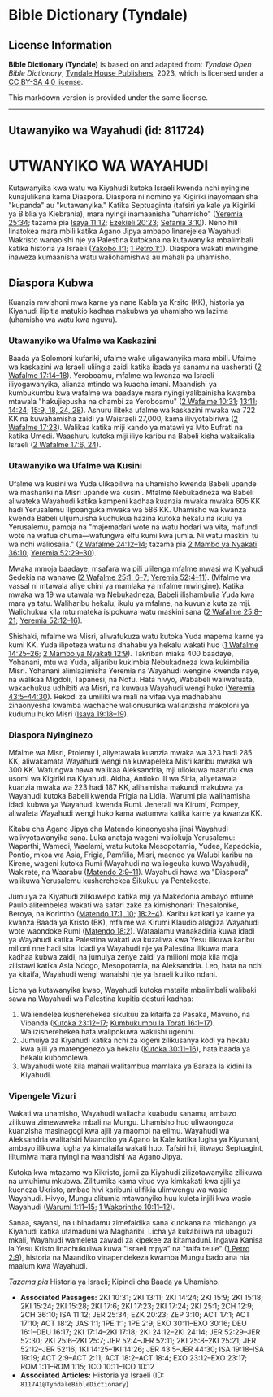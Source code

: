 # Bible Dictionary (Tyndale)

## License Information

**Bible Dictionary (Tyndale)** is based on and adapted from: _Tyndale Open Bible Dictionary_, [Tyndale House Publishers](https://tyndaleopenresources.com/), 2023, which is licensed under a [CC BY-SA 4.0 license](https://creativecommons.org/licenses/by-sa/4.0/legalcode.en).

This markdown version is provided under the same license.



--------------------------------

## Utawanyiko wa Wayahudi (id: 811724)

UTWANYIKO WA WAYAHUDI
=====================

Kutawanyika kwa watu wa Kiyahudi kutoka Israeli kwenda nchi nyingine kunajulikana kama Diaspora. Diaspora ni nomino ya Kigiriki inayomaanisha "kupanda" au "kutawanyika." Katika Septuaginta (tafsiri ya kale ya Kigiriki ya Biblia ya Kiebrania), mara nyingi inamaanisha "uhamisho" ([Yeremia 25:34](https://ref.ly/Jer25:34); tazama pia [Isaya 11:12](https://ref.ly/Isa11:12); [Ezekieli 20:23](https://ref.ly/Ezek20:23); [Sefania 3:10](https://ref.ly/Zeph3:10)). Neno hili linatokea mara mbili katika Agano Jipya ambapo linarejelea Wayahudi Wakristo wanaoishi nje ya Palestina kutokana na kutawanyika mbalimbali katika historia ya Israeli ([Yakobo 1:1](https://ref.ly/Jas1:1); [1 Petro 1:1](https://ref.ly/1Pet1:1)). Diaspora wakati mwingine inaweza kumaanisha watu waliohamishwa au mahali pa uhamisho.

Diaspora Kubwa
--------------

Kuanzia mwishoni mwa karne ya nane Kabla ya Krsito (KK), historia ya Kiyahudi ilipitia matukio kadhaa makubwa ya uhamisho wa lazima (uhamisho wa watu kwa nguvu).

### Utawanyiko wa Ufalme wa Kaskazini

Baada ya Solomoni kufariki, ufalme wake uligawanyika mara mbili. Ufalme wa kaskazini wa Israeli uliingia zaidi katika ibada ya sanamu na uasherati ([2 Wafalme 17:14–18](https://ref.ly/2Kgs17:14-2Kgs17:18)). Yeroboamu, mfalme wa kwanza wa Israeli iliyogawanyika, alianza mtindo wa kuacha imani. Maandishi ya kumbukumbu kwa wafalme wa baadaye mara nyingi yalibainisha kwamba mtawala "hakujiepusha na dhambi za Yeroboamu" ([2 Wafalme 10:31](https://ref.ly/2Kgs10:31); [13:11](https://ref.ly/2Kgs13:11); [14:24](https://ref.ly/2Kgs14:24); [15:9, 18, 24, 28](https://ref.ly/2Kgs15:9,2Kgs15:18,2Kgs15:24,2Kgs15:28)). Ashuru iliteka ufalme wa kaskazini mwaka wa 722 KK na kuwahamisha zaidi ya Waisraeli 27,000, kama ilivyotabiriwa ([2 Wafalme 17:23](https://ref.ly/2Kgs17:23)). Walikaa katika miji kando ya matawi ya Mto Eufrati na katika Umedi. Waashuru kutoka miji iliyo karibu na Babeli kisha wakaikalia Israeli ([2 Wafalme 17:6, 24](https://ref.ly/2Kgs17:6,2Kgs17:24)).

### Utawanyiko wa Ufalme wa Kusini

Ufalme wa kusini wa Yuda ulikabiliwa na uhamisho kwenda Babeli upande wa mashariki na Misri upande wa kusini. Mfalme Nebukadneza wa Babeli aliwateka Wayahudi katika kampeni kadhaa kuanzia mwaka mwaka 605 KK hadi Yerusalemu ilipoanguka mwaka wa 586 KK. Uhamisho wa kwanza kwenda Babeli ulijumuisha kuchukua hazina kutoka hekalu na ikulu ya Yerusalemu, pamoja na "majemadari wote na watu hodari wa vita, mafundi wote na wafua chuma—wafungwa elfu kumi kwa jumla. Ni watu maskini tu wa nchi waliosalia." ([2 Wafalme 24:12–14](https://ref.ly/2Kgs24:12-2Kgs24:14); tazama pia [2 Mambo ya Nyakati 36:10](https://ref.ly/2Chr36:10); [Yeremia 52:29–30](https://ref.ly/Jer52:29-Jer52:30)).

Mwaka mmoja baadaye, msafara wa pili ulilenga mfalme mwasi wa Kiyahudi Sedekia na wanawe ([2 Wafalme 25:1, 6–7](https://ref.ly/2Kgs25:1,2Kgs25:6-2Kgs25:7); [Yeremia 52:4–11](https://ref.ly/Jer52:4-Jer52:11)). (Mfalme wa vassal ni mtawala aliye chini ya mamlaka ya mfalme mwingine). Katika mwaka wa 19 wa utawala wa Nebukadneza, Babeli ilishambulia Yuda kwa mara ya tatu. Waliharibu hekalu, ikulu ya mfalme, na kuvunja kuta za mji. Walichukua kila mtu mateka isipokuwa watu maskini sana ([2 Wafalme 25:8–21](https://ref.ly/2Kgs25:8-2Kgs25:21); [Yeremia 52:12–16](https://ref.ly/Jer52:12-Jer52:16)).

Shishaki, mfalme wa Misri, aliwafukuza watu kutoka Yuda mapema karne ya kumi KK. Yuda ilipoteza watu na dhahabu ya hekalu wakati huo ([1 Wafalme 14:25–26](https://ref.ly/1Kgs14:25-1Kgs14:26); [2 Mambo ya Nyakati 12:9](https://ref.ly/2Chr12:9)). Takriban miaka 400 baadaye, Yohanani, mtu wa Yuda, alijaribu kukimbia Nebukadneza kwa kukimbilia Misri. Yohanani alimlazimisha Yeremia na Wayahudi wengine kwenda naye, na walikaa Migdoli, Tapanesi, na Nofu. Hata hivyo, Wababeli waliwafuata, wakachukua udhibiti wa Misri, na kuwaua Wayahudi wengi huko ([Yeremia 43:5–44:30](https://ref.ly/Jer43:5-Jer44:30)). Rekodi za umiliki wa mali na vifaa vya madhabahu zinaonyesha kwamba wachache walionusurika walianzisha makoloni ya kudumu huko Misri ([Isaya 19:18–19](https://ref.ly/Isa19:18-Isa19:19)).

### Diaspora Nyinginezo

Mfalme wa Misri, Ptolemy I, aliyetawala kuanzia mwaka wa 323 hadi 285 KK, aliwakamata Wayahudi wengi na kuwapeleka Misri karibu mwaka wa 300 KK. Wafungwa hawa walikaa Aleksandria, mji uliokuwa maarufu kwa usomi wa Kigiriki na Kiyahudi. Aidha, Antioko III wa Siria, aliyetawala kuanzia mwaka wa 223 hadi 187 KK, alihamisha makundi makubwa ya Wayahudi kutoka Babeli kwenda Frigia na Lidia. Warumi pia walihamisha idadi kubwa ya Wayahudi kwenda Rumi. Jenerali wa Kirumi, Pompey, aliwaleta Wayahudi wengi huko kama watumwa katika karne ya kwanza KK.

Kitabu cha Agano Jipya cha Matendo kinaonyesha jinsi Wayahudi walivyotawanyika sana. Luka anataja wageni waliokuja Yerusalemu: Waparthi, Wamedi, Waelami, watu kutoka Mesopotamia, Yudea, Kapadokia, Pontio, mkoa wa Asia, Frigia, Pamfilia, Misri, maeneo ya Walubi karibu na Kirene, wageni kutoka Rumi (Wayahudi na waliogeuka kuwa Wayahudi), Wakirete, na Waarabu ([Matendo 2:9–11](https://ref.ly/Acts2:9-Acts2:11)). Wayahudi hawa wa "Diaspora" walikuwa Yerusalemu kusherehekea Sikukuu ya Pentekoste.

Jumuiya za Kiyahudi zilikuwepo katika miji ya Makedonia ambayo mtume Paulo alitembelea wakati wa safari zake za kimishonari: Thesalonike, Beroya, na Korintho ([Matendo 17:1, 10](https://ref.ly/Acts17:1,Acts17:10); [18:2–4](https://ref.ly/Acts18:2-Acts18:4)). Karibu katikati ya karne ya kwanza Baada ya Kristo (BK), mfalme wa Kirumi Klaudio aliagiza Wayahudi wote waondoke Rumi ([Matendo 18:2](https://ref.ly/Acts18:2)). Wataalamu wanakadiria kuwa idadi ya Wayahudi katika Palestina wakati wa kuzaliwa kwa Yesu ilikuwa karibu milioni nne hadi sita. Idadi ya Wayahudi nje ya Palestina ilikuwa mara kadhaa kubwa zaidi, na jumuiya zenye zaidi ya milioni moja kila moja zilistawi katika Asia Ndogo, Mesopotamia, na Aleksandria. Leo, hata na nchi ya kitaifa, Wayahudi wengi wanaishi nje ya Israeli kuliko ndani.

Licha ya kutawanyika kwao, Wayahudi kutoka mataifa mbalimbali walibaki sawa na Wayahudi wa Palestina kupitia desturi kadhaa:

1. Waliendelea kusherehekea sikukuu za kitaifa za Pasaka, Mavuno, na Vibanda ([Kutoka 23:12–17](https://ref.ly/Exod23:12-Exod23:17); [Kumbukumbu la Torati 16:1–17](https://ref.ly/Deut16:1-Deut16:17)). Walizisherehekea hata walipokuwa wakiishi ugenini.
2. Jumuiya za Kiyahudi katika nchi za kigeni zilikusanya kodi ya hekalu kwa ajili ya matengenezo ya hekalu ([Kutoka 30:11–16](https://ref.ly/Exod30:11-Exod30:16)), hata baada ya hekalu kubomolewa.
3. Wayahudi wote kila mahali walitambua mamlaka ya Baraza la kidini la Kiyahudi.

### Vipengele Vizuri

Wakati wa uhamisho, Wayahudi waliacha kuabudu sanamu, ambazo zilikuwa zimewaweka mbali na Mungu. Uhamisho huo uliwaongoza kuanzisha masinagogi kwa ajili ya maombi na elimu. Wayahudi wa Aleksandria walitafsiri Maandiko ya Agano la Kale katika lugha ya Kiyunani, ambayo ilikuwa lugha ya kimataifa wakati huo. Tafsiri hii, iitwayo Septuagint, ilitumiwa mara nyingi na waandishi wa Agano Jipya.

Kutoka kwa mtazamo wa Kikristo, jamii za Kiyahudi zilizotawanyika zilikuwa na umuhimu mkubwa. Zilitumika kama vituo vya kimkakati kwa ajili ya kueneza Ukristo, ambao hivi karibuni ulifikia ulimwengu wa wasio Wayahudi. Hivyo, Mungu alitumia mtawanyiko huu kuleta injili kwa wasio Wayahudi ([Warumi 1:11–15](https://ref.ly/Rom1:11-Rom1:15); [1 Wakorintho 10:11–12](https://ref.ly/1Cor10:11-1Cor10:12)).

Sanaa, sayansi, na ubinadamu zimefaidika sana kutokana na michango ya Kiyahudi katika utamaduni wa Magharibi. Licha ya kukabiliwa na ubaguzi mkali, Wayahudi wameleta zawadi za kipekee za kitamaduni. Ingawa Kanisa la Yesu Kristo linachukuliwa kuwa "Israeli mpya" na "taifa teule" ([1 Petro 2:9](https://ref.ly/1Pet2:9)), historia na Maandiko vinapendekeza kwamba Mungu bado ana nia maalum kwa Wayahudi.

*Tazama pia* Historia ya Israeli; Kipindi cha Baada ya Uhamisho.

* **Associated Passages:** 2KI 10:31; 2KI 13:11; 2KI 14:24; 2KI 15:9; 2KI 15:18; 2KI 15:24; 2KI 15:28; 2KI 17:6; 2KI 17:23; 2KI 17:24; 2KI 25:1; 2CH 12:9; 2CH 36:10; ISA 11:12; JER 25:34; EZK 20:23; ZEP 3:10; ACT 17:1; ACT 17:10; ACT 18:2; JAS 1:1; 1PE 1:1; 1PE 2:9; EXO 30:11–EXO 30:16; DEU 16:1–DEU 16:17; 2KI 17:14–2KI 17:18; 2KI 24:12–2KI 24:14; JER 52:29–JER 52:30; 2KI 25:6–2KI 25:7; JER 52:4–JER 52:11; 2KI 25:8–2KI 25:21; JER 52:12–JER 52:16; 1KI 14:25–1KI 14:26; JER 43:5–JER 44:30; ISA 19:18–ISA 19:19; ACT 2:9–ACT 2:11; ACT 18:2–ACT 18:4; EXO 23:12–EXO 23:17; ROM 1:11–ROM 1:15; 1CO 10:11–1CO 10:12
* **Associated Articles:** Historia ya Israeli (ID: `811741@TyndaleBibleDictionary`)

